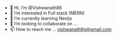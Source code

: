 - 👋 Hi, I’m @Vishwanath86
- 👀 I’m interested in Full stack (MERN) 
- 🌱 I’m currently learning Nextjs 
- 💞️ I’m looking to collaborate on ...
- 📫 How to reach me ... vishwanath9g@gmail.com

<!---
Vishwanath86/Vishwanath86 is a ✨ special ✨ repository because its `README.md` (this file) appears on your GitHub profile.
You can click the Preview link to take a look at your changes.
--->
